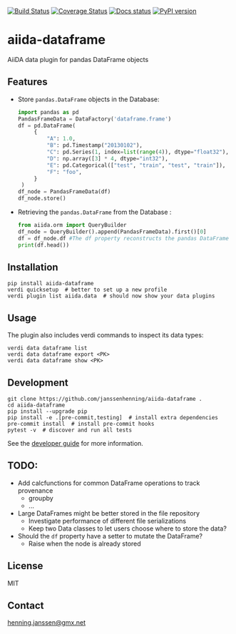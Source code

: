 [![Build Status][ci-badge]][ci-link]
[![Coverage Status][cov-badge]][cov-link]
[![Docs status][docs-badge]][docs-link]
[![PyPI version][pypi-badge]][pypi-link]

# aiida-dataframe

AiiDA data plugin for pandas DataFrame objects

## Features

 * Store `pandas.DataFrame` objects in the Database:
   ```python
   import pandas as pd
   PandasFrameData = DataFactory('dataframe.frame')
   df = pd.DataFrame(
        {
            "A": 1.0,
            "B": pd.Timestamp("20130102"),
            "C": pd.Series(1, index=list(range(4)), dtype="float32"),
            "D": np.array([3] * 4, dtype="int32"),
            "E": pd.Categorical(["test", "train", "test", "train"]),
            "F": "foo",
        }
    )
   df_node = PandasFrameData(df)
   df_node.store()
   ```

 * Retrieving the `pandas.DataFrame` from the Database :
   ```python
   from aiida.orm import QueryBuilder
   df_node = QueryBuilder().append(PandasFrameData).first()[0]
   df = df_node.df #The df property reconstructs the pandas DataFrame
   print(df.head())
   ```

## Installation

```shell
pip install aiida-dataframe
verdi quicksetup  # better to set up a new profile
verdi plugin list aiida.data  # should now show your data plugins
```

## Usage

The plugin also includes verdi commands to inspect its data types:
```shell
verdi data dataframe list
verdi data dataframe export <PK>
verdi data dataframe show <PK>
```

## Development

```shell
git clone https://github.com/janssenhenning/aiida-dataframe .
cd aiida-dataframe
pip install --upgrade pip
pip install -e .[pre-commit,testing]  # install extra dependencies
pre-commit install  # install pre-commit hooks
pytest -v  # discover and run all tests
```

See the [developer guide](http://aiida-dataframe.readthedocs.io/en/latest/developer_guide/index.html) for more information.

## TODO:

- Add calcfunctions for common DataFrame operations to track provenance
  - groupby
  - ...
- Large DataFrames might be better stored in the file repository
  - Investigate performance of different file serializations
  - Keep two Data classes to let users choose where to store the data?
- Should the `df` property have a setter to mutate the DataFrame?
  - Raise when the node is already stored

## License

MIT
## Contact

henning.janssen@gmx.net


[ci-badge]: https://github.com/janssenhenning/aiida-dataframe/workflows/ci/badge.svg?branch=main
[ci-link]: https://github.com/janssenhenning/aiida-dataframe/actions
[cov-badge]: https://coveralls.io/repos/github/janssenhenning/aiida-dataframe/badge.svg?branch=main
[cov-link]: https://coveralls.io/github/janssenhenning/aiida-dataframe?branch=main
[docs-badge]: https://readthedocs.org/projects/aiida-dataframe/badge
[docs-link]: http://aiida-dataframe.readthedocs.io/
[pypi-badge]: https://badge.fury.io/py/aiida-dataframe.svg
[pypi-link]: https://badge.fury.io/py/aiida-dataframe
